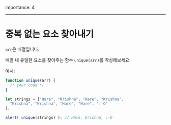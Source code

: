 importance: 4

---

# 중복 없는 요소 찾아내기

`arr`은 배열입니다.

배열 내 유일한 요소를 찾아주는 함수 `unique(arr)`를 작성해보세요. 

예시:

```js
function unique(arr) {
  /* your code */
}

let strings = ["Hare", "Krishna", "Hare", "Krishna",
  "Krishna", "Krishna", "Hare", "Hare", ":-O"
];

alert( unique(strings) ); // Hare, Krishna, :-O
```
